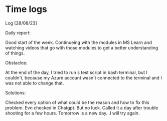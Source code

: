 # Time logs

Log [28/08/23]

Daily report:

Good start of the week. Continueing with the modules in MS Learn and watching videos that go with those modules to get a better understanding of things.

Obstacles:

At the end of the day, I tried to run s test script in bash terminal, but I couldn't, because my Azure account wasn't connected to the terminal and I was not able to change that.

Solutions:

Checked every option of what could be the reason and how to fix this problem. Evn checked in Chatgpt. But no luck. 
Called it a day after trouble shooting for a few hours. Tomorrow is a new day...I will try again.
